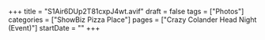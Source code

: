 +++
title = "S1Air6DUp2T81cxpJ4wt.avif"
draft = false
tags = ["Photos"]
categories = ["ShowBiz Pizza Place"]
pages = ["Crazy Colander Head Night (Event)"]
startDate = ""
+++
